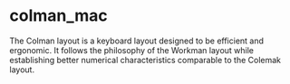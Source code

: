 colman_mac
==========

The Colman layout is a keyboard layout designed to be efficient and ergonomic. It follows the philosophy of the Workman layout while establishing better numerical characteristics comparable to the Colemak layout.
